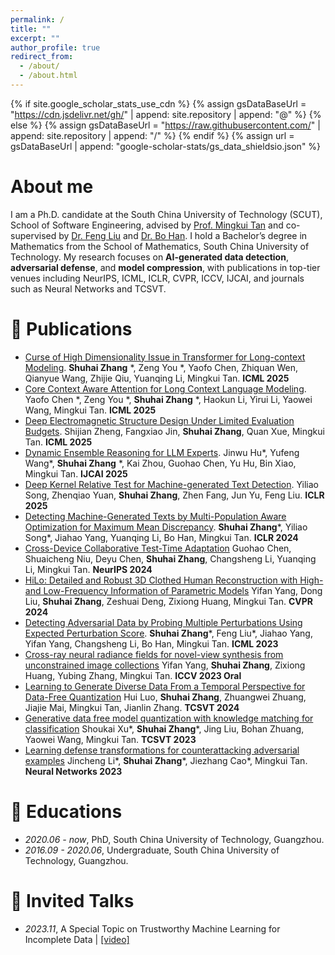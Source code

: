 ```yaml
---
permalink: /
title: ""
excerpt: ""
author_profile: true
redirect_from: 
  - /about/
  - /about.html
---
```


{% if site.google_scholar_stats_use_cdn %}
{% assign gsDataBaseUrl = "https://cdn.jsdelivr.net/gh/" | append: site.repository | append: "@" %}
{% else %}
{% assign gsDataBaseUrl = "https://raw.githubusercontent.com/" | append: site.repository | append: "/" %}
{% endif %}
{% assign url = gsDataBaseUrl | append: "google-scholar-stats/gs_data_shieldsio.json" %}

# About me
<span class='anchor' id='about-me'></span>

I am a Ph.D. candidate at the South China University of Technology (SCUT), School of Software Engineering, advised by [Prof. Mingkui Tan](https://tanmingkui.github.io/) and co-supervised by [Dr. Feng Liu](https://fengliu90.github.io/) and [Dr. Bo Han](https://bhanml.github.io/). I hold a Bachelor’s degree in Mathematics from the School of Mathematics, South China University of Technology. My research focuses on **AI-generated data detection**, **adversarial defense**, and **model compression**, with publications in top-tier venues including NeurIPS, ICML, ICLR, CVPR, ICCV, IJCAI, and journals such as Neural Networks and TCSVT.


<!-- # 🔥 News
- *2025.05*: &nbsp;🎉🎉 Three papers are accepted by ICML 2025.-->

# 📝 Publications 

- [Curse of High Dimensionality Issue in Transformer for Long-context Modeling](). **Shuhai Zhang** *, Zeng You *, Yaofo Chen, Zhiquan Wen, Qianyue Wang, Zhijie Qiu, Yuanqing Li,  Mingkui Tan. **ICML 2025**
- [Core Context Aware Attention for Long Context Language Modeling](https://arxiv.org/abs/2412.12465). Yaofo Chen *, Zeng You *, **Shuhai Zhang** *, Haokun Li, Yirui Li, Yaowei Wang, Mingkui Tan. **ICML 2025**
- [Deep Electromagnetic Structure Design Under Limited Evaluation Budgets](). Shijian Zheng, Fangxiao Jin, **Shuhai Zhang**, Quan Xue, Mingkui Tan. **ICML 2025**
- [Dynamic Ensemble Reasoning for LLM Experts](https://arxiv.org/abs/2412.07448). Jinwu Hu*, Yufeng Wang*, **Shuhai Zhang** *, Kai Zhou, Guohao Chen, Yu Hu, Bin Xiao, Mingkui Tan. **IJCAI 2025**
- [Deep Kernel Relative Test for Machine-generated Text Detection](https://openreview.net/forum?id=z9j7wctoGV). Yiliao Song, Zhenqiao Yuan, **Shuhai Zhang**, Zhen Fang, Jun Yu, Feng Liu. **ICLR 2025**
- [Detecting Machine-Generated Texts by Multi-Population Aware Optimization for Maximum Mean Discrepancy](https://arxiv.org/abs/2402.16041). **Shuhai Zhang***, Yiliao Song*, Jiahao Yang, Yuanqing Li, Bo Han, Mingkui Tan. **ICLR 2024**
- [Cross-Device Collaborative Test-Time Adaptation](https://openreview.net/forum?id=YyMiO0DWmI) Guohao Chen, Shuaicheng Niu, Deyu Chen, **Shuhai Zhang**, Changsheng Li, Yuanqing Li, Mingkui Tan. **NeurIPS 2024**
- [HiLo: Detailed and Robust 3D Clothed Human Reconstruction with High-and Low-Frequency Information of Parametric Models]() Yifan Yang, Dong Liu, **Shuhai Zhang**, Zeshuai Deng, Zixiong Huang, Mingkui Tan. **CVPR 2024**
- [Detecting Adversarial Data by Probing Multiple Perturbations Using Expected Perturbation Score](https://arxiv.org/abs/2305.16035). **Shuhai Zhang***, Feng Liu*, Jiahao Yang, Yifan Yang, Changsheng Li, Bo Han, Mingkui Tan. **ICML 2023**
- [Cross-ray neural radiance fields for novel-view synthesis from unconstrained image collections](https://arxiv.org/abs/2307.08093) Yifan Yang, **Shuhai Zhang**, Zixiong Huang, Yubing Zhang, Mingkui Tan. **ICCV 2023 Oral**
- [Learning to Generate Diverse Data From a Temporal Perspective for Data-Free Quantization](https://ieeexplore.ieee.org/abstract/document/10528335) Hui Luo, **Shuhai Zhang**, Zhuangwei Zhuang, Jiajie Mai, Mingkui Tan, Jianlin Zhang. **TCSVT 2024**
- [Generative data free model quantization with knowledge matching for classification](https://ieeexplore.ieee.org/abstract/document/10132082) Shoukai Xu*, **Shuhai Zhang***, Jing Liu, Bohan Zhuang, Yaowei Wang, Mingkui Tan. **TCSVT 2023**
- [Learning defense transformations for counterattacking adversarial examples](https://www.sciencedirect.com/science/article/abs/pii/S0893608023001259) Jincheng Li*, **Shuhai Zhang***, Jiezhang Cao*, Mingkui Tan. **Neural Networks 2023**

# 📖 Educations
- *2020.06 - now*, PhD, South China University of Technology, Guangzhou.
- *2016.09 - 2020.06*, Undergraduate, South China University of Technology, Guangzhou.

# 💬 Invited Talks
- *2023.11*, A Special Topic on Trustworthy Machine Learning for Incomplete Data  \| [\[video\]](https://www.bilibili.com/video/BV1ag4y1Q7ye/)


